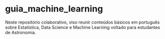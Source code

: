 # guia_machine_learning
Neste repositório colaborativo, viso reunir conteúdos básicos em português sobre Estatística, Data Science e Machine Learning voltado para estudantes de Astronomia. 
